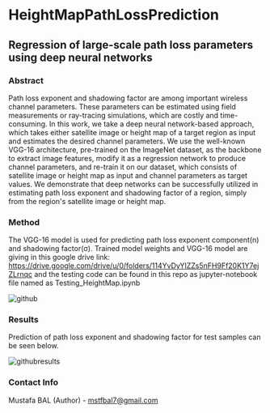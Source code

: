 # HeightMapPathLossPrediction
## Regression of large-scale path loss parameters using deep neural networks

### Abstract
Path loss exponent and shadowing factor are among important wireless channel parameters. These parameters can be estimated using field measurements or ray-tracing simulations, which are costly and time-consuming. In this work, we take a  deep neural network-based approach, which takes either satellite image or height map of a target region as input and estimates the desired channel parameters. We use the well-known VGG-16 architecture, pre-trained on the ImageNet dataset, as the backbone to extract image features, modify it as a regression network to produce channel parameters, and re-train it on our dataset, which consists of satellite image or height map as input and channel parameters as target values. We demonstrate that deep networks can be successfully utilized in estimating path loss exponent and shadowing factor of a region, simply from the region's satellite image or height map.  

### Method
The VGG-16 model is used for predicting path loss exponent component(n) and shadowing factor(σ).
Trained model weights and VGG-16 model are giving in this google drive link: https://drive.google.com/drive/u/0/folders/114YvDyYIZZs5nFH9Ff20K1Y7ejZLrnqc
and the testing code can be found in this repo as jupyter-notebook file named as Testing_HeightMap.ipynb

![github](https://user-images.githubusercontent.com/50488198/158435603-1ac89b6d-a0d0-44d0-9678-6aa9b19d0264.PNG)

### Results
Prediction of path loss exponent and shadowing factor for test samples can be seen below.

![githubresults](https://user-images.githubusercontent.com/50488198/159015248-72eb96df-f3c3-4bf1-a564-3c8dae8a2325.PNG)

### Contact Info
Mustafa BAL (Author) - mstfbal7@gmail.com


